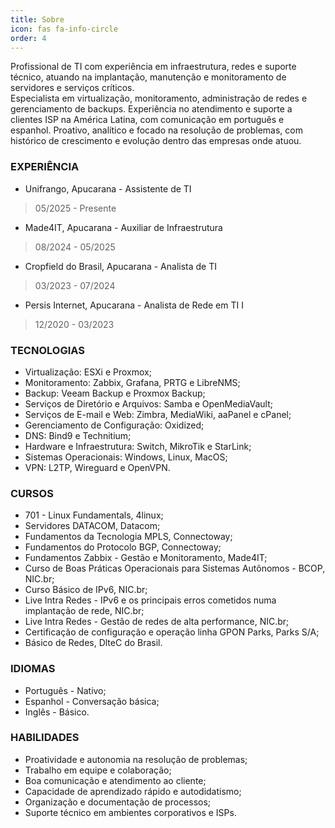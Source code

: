 ```yaml
---
title: Sobre
icon: fas fa-info-circle
order: 4
---
```


Profissional de TI com experiência em infraestrutura, redes e suporte técnico, atuando na implantação, manutenção e monitoramento de servidores e serviços críticos.<br>
Especialista em virtualização, monitoramento, administração de redes e gerenciamento de backups. Experiência no atendimento e suporte a clientes ISP na América Latina, com comunicação em português e espanhol. Proativo, analítico e focado na resolução de problemas, com histórico de crescimento e evolução dentro das empresas onde atuou.

### EXPERIÊNCIA
* Unifrango, Apucarana - Assistente de TI
> 05/2025 - Presente
* Made4IT, Apucarana - Auxiliar de Infraestrutura
> 08/2024 - 05/2025
* Cropfield do Brasil, Apucarana - Analista de TI
> 03/2023 - 07/2024
* Persis Internet, Apucarana - Analista de Rede em TI I
> 12/2020 - 03/2023

### TECNOLOGIAS
* Virtualização: ESXi e Proxmox;
* Monitoramento: Zabbix, Grafana, PRTG e LibreNMS;
* Backup: Veeam Backup e Proxmox Backup;
* Serviços de Diretório e Arquivos: Samba e OpenMediaVault;
* Serviços de E-mail e Web: Zimbra, MediaWiki, aaPanel e cPanel;
* Gerenciamento de Configuração: Oxidized;
* DNS: Bind9 e Technitium;
* Hardware e Infraestrutura: Switch, MikroTik e StarLink;
* Sistemas Operacionais: Windows, Linux, MacOS;
* VPN: L2TP, Wireguard e OpenVPN.

### CURSOS
* 701 - Linux Fundamentals, 4linux;
* Servidores DATACOM, Datacom;
* Fundamentos da Tecnologia MPLS, Connectoway;
* Fundamentos do Protocolo BGP, Connectoway;
* Fundamentos Zabbix - Gestão e Monitoramento, Made4IT;
* Curso de Boas Práticas Operacionais para Sistemas Autônomos - BCOP, NIC.br;
* Curso Básico de IPv6, NIC.br;
* Live Intra Redes - IPv6 e os principais erros cometidos numa implantação de rede, NIC.br;
* Live Intra Redes - Gestão de redes de alta performance, NIC.br;
* Certificação de configuração e operação linha GPON Parks, Parks S/A;
* Básico de Redes, DlteC do Brasil.

### IDIOMAS
* Português - Nativo;
* Espanhol - Conversação básica;
* Inglês - Básico.

### HABILIDADES
* Proatividade e autonomia na resolução de problemas;
* Trabalho em equipe e colaboração;
* Boa comunicação e atendimento ao cliente;
* Capacidade de aprendizado rápido e autodidatismo;
* Organização e documentação de processos;
* Suporte técnico em ambientes corporativos e ISPs.

